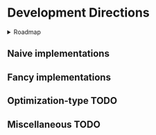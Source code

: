 # Development Directions

<details>
   <summary>Roadmap</summary>
   
## Roadmap
### Version 0.00.1 - the very beginning

[x] System instantiation for a generic method and object
[x] Generic methods, structures, and types to establish an architecture --grtting there
[x] Separated Testing module
[x] Generation of a simulation system from generic generator functions
[x] Generic simulation
[x] Profiling of a generic simulation and the MDInput?
[x] Invert generate_object and collect_objects to reduce allocations and prevent having to write messy ass logic that collates elements of object into vectors of object_collection
[x] Lewrn how to initialize objectCollections in 1 step where they are initialized  and the method of filling is dependent on the type of object, not the collection.
[x] I think maybe i should not break out the logic for generateposition from collect_objects because doing so might be annoying?
[x] Threads.@spawn velocityfill position fill ---- that's excessive, no
[x] Get rid of GenericCollector, toss it into the GenericSystem? No, it's just an initialization. But can pull the initial number of atoms from MDInput


### Version 0.00.2 - foundations

[x] From initialization of a genericObjectCollection, or the function call of a simulation, generate a pairlist of every unique pair. Hoepfully design this function to be extensible to any number of unique groupings, rather than only pairs -- yes but only with a library
[x] Vectorize unique pairs, just for shits, giggles,  and curiosity testing? --- no, julian for loops may be faster than vectorized process
[x] Refactor of GenericObjectCollection and functions to be a single array filled with typed arrays as fields, rather than an object with several attached arrays, so more continuity in data --- no, StructArrays.jl doesnt work or doesnt make sense to me
[x] Following GOC Refactor,  consider if math should be done on the arrays of GenericObjectCollection, or if the values at start should be copied to smaller arrays that contain only the details pertinent to a given calculation. For now, i think no. It shouldnt be too much of a fuss to create a memory minimal version later, one that copies and cuts out unrelevant information for the sake of parallelization
[x] Use DataFrames or another package (https://discourse.julialang.org/t/matrix-column-row-labelling/84064/3) for the purpose of assigning labels to the arrays of ObJectCollection, so that code can either call the right subfield by name or by index, rather than index alone and depending on the user to intuit the right name
[x] Get the docs working
[x] Get a commentaries/notes doc going in the docs pages. Maybe blog style
[x] Microbenchmarking of the old genericobjectvollection vs the dataframe one and whether simulate! needs to have the coords and vectors extracted out of it
[x] Implementstion of a lennard jones potential for generi. Particles
[x] In simulate!, before the step iterator, we need a section to precalculate values and initialize vectors ---- ??, they are already initialized, weirdo
[x] To gnericobjectcolelction add radius vector, potential, force
[x] NaivePairlist algorithm
[x] Modify the nested logger function by passing it each local variable that it needs to use
[x] Add a pruner to positions for ones too close at initialization
[x] Make the pruner time stable
[x] Set makie work craft into its own module so we dont ask the guthub action to precompile NaiveDynamics when it doesnt have a visualization routine
[x] Why does ci.yml exist? What does it aim to do? ~run the test package, boss
[x] Change ci.yml to avoid indicating OS interoperability
[x] Cutdown on the slop in Simulator
[x] develop independent methods for MVec  until and unless nonindexable SVec's start winning
[] improve naming for Vec3D and Stat(ic)?Vec3D
[x] NaiveLennardJones based on MVec
[x] NaiveCoulomb based on MVec
[x] Naive Logging and storage of data as a text file by snapshotting the whole struct~~
[x] change structuring, so that the object collection is not nested within misc structs
      get rid of the name pile at the start of simulate!()
      simulate takes 3 arguments, a collector, a collection, and the simSpecs, where type dispatch is based around the type of the SimSpecs, if it is a VerletVel or otherwise integrator
      add documentation to describe the arguments for simulate!(), as objectcollection will be shortened to sys, collector to clct and simulationspecification will just be spec
[x] update simulate!() and object collection so that the force is the force of the current step, so that for a logg of position and force, the listed force sum is the force that (along with velocity and other methods) that caused the particles to change positions between the previous step and the current step
[x] get rid of dumloop_product!() as it is just an unnecessary composite of larger pieces
[x] GLMakie integration and MP4 deliverable for data analysis
[x] add temperature rescaling to catch molecules that suddenly acquire an obscene velocity. Side effect: now only these super fast pairs have any velocity left over
[x] fix bugs that cause particles to exit the box
[x] fix bugs that cause unnecessary allocations in VelVer
[x] notice that a simulation records n_steps + 1 position sets, when trying using frameintervals of 10s, have to shift the value by 1



### Version 0.00.3 - towards a half formal repository
[] make all Big functions part of a a public API so that they can be tested and developed easier. Especially assembly functions with host functional functions.
[] fix parametric types in neighborsearch, because the T and K switch positions, replace with I and F? or at least make them consistent
[] update code naming to reflect the fact that AABB's are only first generated right immediately before bvh traversal, and squash down redundant data structures if at all possible
[x] fix broken performance by tuple allocation hell, consider switching pairslist to an MVector for values overwrite or trying named tuple shenanigans?
[] fix velocity rescaling / substitute with alternative method. fix behavior of interactions and parameterization in order to prevent crazy molecular behavior
[] force LJ may not work correctly. I might have just broken it, but i am uncertain that it correctly calculates the component forces, isntead of just assigning the overall force to each dimension, or something else entirely! ----- TENTATIVELY FIXED, pairslist was messed up generating NaNs and also not doing anything


[x] fix broken update_pairslist


[] Improve design of the Logger to be compatible with makie
[x] Github work flow for a private uhh workspace
[x] Github based integrations of the code at start and endpoints
[] Figure out how to start getting test coverage and using formal unit testing procedures
[x] Wrap custome types in functions so that a user can call a function and assign labeled arguments (eg "duration=10"), rather than having nameless and ordered fields
[x] These wrapper functions may also contain side logic for checking inputs are correct as well as the actual logic to be done on the particular system, as shown in Molly.setup
[] Output logfile with modification of the set up routine to allow the user to add in a place and a type of output, but defaulting to a generic
[x] Random generation for each component. Check that this works
[] Aqua.jl integration that only tests the local package and not every dependency
[] Consider putting in architecture to read/write data so we can test coverage with fixed values and compare changes with feature development.
[] make it so push! log only runs at every selected interval, and also make this match the frame interval for makie by having makie take the simSpec as default framerate
[] change structure definitions in MDINput to be Vec3D instead of Vector{MVector} etc etc
[x] add kernel abstractions and AMDGPU and oneAPI and CUDA as formal extensions so that they are only precompiled when the script file to use this package includes 'use cuda'.
[] change all 2 factor ranges to a 2 length tuple
[] change vectors of structs to be structs of vectors, and add in relevant infrastructure to enable a resort of say the minboundary to change the order in the exact same way of the other elements of the simulation.


[] check the naive unique pairs function for correctness. I was kinda just throwing stuff at a wall to see if it worked
[] fix precision selection so the precision can be selected by user exactly one time and is persistent throughout.
[] Get test coverage working and automated with each commit. Make the testing run locally without waiting for the cloud and fighting around with the cloud not having a GPU OR make a local GPU test? No idea how it works!
[] Fix position recording so that the simulation can be logged for a user specified number of runs
[] add ```simulate!()``` resolution so that the system can log the last few steps, if the last step does not trigger a logging of the chunk
[x] fix bug in simulation recorder where the chunk_index has to be updated inside the for each step loop. when placed inside the record_simulation if statement, then the value will be reset by simulate!() to it's initial definition value each step, even if the place where the value was defined as '2' sits outside of the stepper loop. this could be automagically fixed when we move to more direct function arguments rather than the equivalency pile up top.
[] fix velocity verlet to prevent velocity from depreciating for no reason. most likely, the velocity values are being overwritten by intermediates, which are based on forces. as forces tend to zero, so shall intermediates and velocities. or the force is just whacked up. not sure!
[x] use for each map!() for all instances of IntermediateVector = DataVector
[x] allow record_video() to have user input for the frame recording interval. do this by pushing every multiple of frameInterval to the positions vector
[x] make these userfill parameters easy to fill in, for name awareness of each paremter
      by having a function of the same name fxn(; param, param, param, defaultparam=1)
information based on other things the user input, like if single precision, then morton encode to 32 bits.
[x] currently, MakieExt redefines the record_video function stored in PkgExtensions. Will the extension continue to work if it exports record_video on its own?
[] package extensions methods break upon trying to use them at all because something something Julia doesnt work. In my Dev environment, Iwant as little loaded as possible. Thus, the extensions, but I am tetsint in my dev environment, which means I don't get to use the extension functionality. I believe it would work better for a user situation, in which the Julia environment is not this package's source code. idk


### Version 0.00.4 - feature extensions
[] Refine functions , ex: sigma6th and sigma12 should be calculated prior to simulation for each unique radius of objects in our objectcollection --- lord willing the compiler will do this at compile time, but i trust nothing and no one.
[] Improve the boundary_reflect!() in some way to either reduce frequency of checking (pair list), use an aligned array(s) to broadcast that checks in a single statement rather than 6 if statements, convert wall actions into a potential,something else, or all of the above. At leat make it Naive+ rather than just Naive.
[] Research how boundary conditions are set so as to avoid assessing the value of every particle to see if it exists in the box or not at each time step
[] optimize naive implementations so that they dont endlessly allocate temporary values and obtain pre-allocated overwrite spaces prior to entering the for-each-step loop
[] maybe even create a few fancy implementations or Naive+ Naive++ 
[] integrate tree based neighbor finding
[] modify the makie extension with the advice posted on their documentation https://docs.makie.org/stable/explanations/recipes#Full-recipes-with-the-@recipe-macro
[x] fix makie extension so that I don't have to load in GLMakie and all of it's dependencies every single time.
[] fix up collection.current step and how it is updated inside of simulate!(). it is silly to have to allocate a vector filled with the same data point for each particle at every step. But also, is it really a big deal?
[] organize helpGwen.md
[] test out and redevelop struct of arrays of arrays for the Log of ObjectCollections and get a write up on how it's going. it went poorly last time and I am not certain why and I would have to manually search the diary to see if I wrote anything. and maybe i wrote nothign
[] integrate the julian testing packages as part of a refactor to make naming consistent but also make it easier. for instance, I keep mispelling simLog as simlog when simlog works absolutely fine and syslog might make more sense. or just log.
[] fix documentation syntax so that documenter.jl transforms the markdown correctly
[] extend zero() so that it works correctly for a Vec3D and we simpl.ify the zeroing of forces before new calculations
[] think about how pairwise forces codes have common-boilerplate, can this be abstracted away?
[] spread package into more files, reduce code weight on each file (.5 instead?)
[] modify LJ potential of random run to have a sigma and epsilon for each particle
[] user requestable plots with generic generation method - so we can track the position of particle i throughout a sim, or the mean velocity for a specific duration range and assume these are pictures generated in the local directory as the file that created them
[] Logging of velocity and position (and any other dynamic property) at a selectable interval
[] in functions, select whether a CPU, multiCPU, or GPU is to be the analytical device. see how they do this in Molly, as using keyword arguments in function defintions and having different default values cannot be selected for. multiple dispatch only works on types, not on specific fxn inputs.
[] abstract away force computations to include user defined force weights but also user defined forces.
[] along with above, user specified interations with type Unions that expect either false, or a parameter. e.g. velocity dampening on a simple rescale is a false on vrescale, or a parameter in the selected Float
      use 'pruning' functions of the type informatino users fill out to make the types consistent, so no multiple Float32(input), figure that all out in the package

### Version 0.00.5

[] Momentum calculations for particles of a selectable and variable radius radius so they bounce against each other for Newtonian-based simulation
[] Makie rendering / Refactor Makie extension to depict the variable radii of the particles
[] Measure energy conservation, explore how it evolves
[] Analyze how to improve the oneloop simulation, write-up in devdiary, investigate why allocation crazy
[] By lazyarrays?
[] By ArrayFire, non julian kernel abstraction library?
[] By replacing GenericObjColl with a vector of Tuples that contain alll of the information? Maintain broadcasting functionality by a vector of tuples of numbers, M/SVectors of numbers, and strings
Version
[x] Should the component forces LJ, Coulomb etc. be dumped at the very end of each step, given that they are completely recomputed in the next step based on the old situation, rather than additive? -- dumped prior to recalculation
[] why do particles tend to have velocity almost mostly in the z-direction?
[] parameterization processing / case study report for relative box size, particle interaction radii and magnitude, temperature, temporal resolution ?
[] allow user specification of what properties are to be logged
[] improve update_mortoncode2! to dump all of the bits from a grid value into the morton code at once, if it is possible? there should be some sort of way without iteration to point to every third value, and then just 'or' dump it into inbit, and then just 'or' dump these right into the morton code. Should be abble to get rid of the m loop and only loop for each dimension.
[] consider working the morton code to go directly from integer coordsinates to lexico sorting, as sucggested on the4 Z-order curve wiki
[] have a documentation structure that describes our components as Generic, rather than naming all of them Generic. Rename everything with shortened terminology, and find an automated tool to perform this for us? At least, have a Test Everthing button to throw in before and after the edits are made
[] in line with above, change type dispatch in all of the function to variables rather than fixed structured, if this is wise. I think it is a Normal or Julian thing to do, so to avoid these problems. but maybe not!


### Version 0.01

[x] Changename from NaiveMD to NaiveDynamics
[] System initialization from an input file, from a hand constructed input
[] Definition of a simple particle
[x] Velocity verlet-based calcuation of stepwise forces, velocities, and positions
[x] Modeling of spheroids with a lennard jones potential
[] Particle in a well simulation where the box does something based on the particles being equal or less than a constant distance too close to the wall
[] Render spheres bouncing against each other in a prism

### Version 0.02

[] Naive construction of required and assumed unit definitions or importation of unitful.jl for Atom and AtomCollection
[]

</details>

## Naive implementations

## Fancy implementations

## Optimization-type TODO

## Miscellaneous TODO
